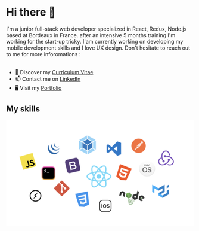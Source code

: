 # Hi there 👋
I'm a junior full-stack web developer specialized in React, Redux, Node.js based at Bordeaux in France. after an intensive 5 months training I'm working for the start-up tricky.
I'am currently working on developing my mobile development skills and I love UX design.
Don't hesitate to reach out to me for more inforomations :
<br />
<br />

* 🔖  Discover my [Curriculum Vitae](https://david-faure.fr/David_Faure_Developpeur_Full_Stack.pdf)
* 📫  Contact me on [LinkedIn](https://www.linkedin.com/in/david-faure/)
* 🖥  Visit my [Portfolio](https://david-faure.fr/)


## My skills 
![image](https://github.com/davidfaure/davidfaure/blob/master/img%20for%20github/skills.001.png)



<!--
**davidfaure/davidfaure** is a ✨ _special_ ✨ repository because its `README.md` (this file) appears on your GitHub profile.

Here are some ideas to get you started:

- 🔭 I’m currently working on ...
- 🌱 I’m currently learning ...
- 👯 I’m looking to collaborate on ...
- 🤔 I’m looking for help with ...
- 💬 Ask me about ...
- 📫 How to reach me: ...
- 😄 Pronouns: ...
- ⚡ Fun fact: ...
-->
